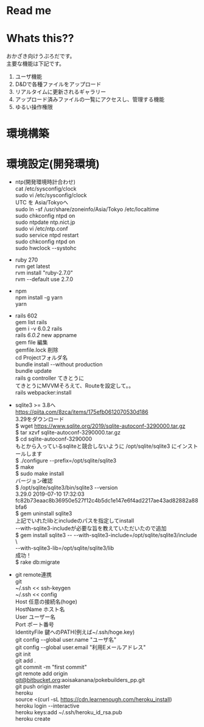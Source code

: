 # Read me  

# Whats this??  
おかざき向けうぷろだです。  
主要な機能は下記です。  

1. ユーザ機能  
1. D&Dで各種ファイルをアップロード  
1. リアルタイムに更新されるギャラリー  
1. アップロード済みファイルの一覧にアクセスし、管理する機能  
1. ゆるい操作権限  

# 環境構築  

# 環境設定(開発環境)  

* ntp(開発環境時計合わせ)  
    cat /etc/sysconfig/clock  
    sudo vi /etc/sysconfig/clock   
    UTC を Asia/Tokyoへ  
    sudo ln -sf /usr/share/zoneinfo/Asia/Tokyo /etc/localtime  
    sudo chkconfig ntpd on  
    sudo ntpdate ntp.nict.jp  
    sudo vi /etc/ntp.conf  
    sudo service ntpd restart   
    sudo chkconfig ntpd on  
    sudo hwclock --systohc  
 
* ruby 270  
    rvm get latest  
    rvm install "ruby-2.7.0"  
    rvm --default use 2.7.0  
    
* npm   
    npm install -g yarn  
    yarn  

* rails 602  
    gem list rails    
    gem i -v 6.0.2 rails  
    rails _6.0.2_ new appname  
    gem file 編集  
    gemfile.lock 削除  
    cd Projectフォルダ名  
    bundle install --without production  
    bundle update  
    rails g controller てきとうに  
    てきとうにMVVMそろえて、Routeを設定して。。  
    rails webpacker:install  

* sqlite3 >= 3.8へ      
    https://qiita.com/8zca/items/175efb0612070530d186  
        3.29をダウンロード  
        $ wget https://www.sqlite.org/2019/sqlite-autoconf-3290000.tar.gz  
        $ tar xzvf sqlite-autoconf-3290000.tar.gz  
        $ cd sqlite-autoconf-3290000  
        もとから入っているsqliteと競合しないように /opt/sqlite/sqlite3 にインストールします  
        $ ./configure --prefix=/opt/sqlite/sqlite3  
        $ make  
        $ sudo make install  
        バージョン確認  
        $ /opt/sqlite/sqlite3/bin/sqlite3 --version  
        3.29.0 2019-07-10 17:32:03 fc82b73eaac8b36950e527f12c4b5dc1e147e6f4ad2217ae43ad82882a88bfa6  
        $ gem uninstall sqlite3  
            上記でいれたlibとincludeのパスを指定してinstall  
         --with-sqlite3-includeが必要な旨を教えていただいたので追加  
            $ gem install sqlite3 -- --with-sqlite3-include=/opt/sqlite/sqlite3/include \  
               --with-sqlite3-lib=/opt/sqlite/sqlite3/lib  
            成功！  
  $ rake db:migrate  

* git remote連携  
git  
    ~/.ssh << ssh-keygen  
    ~/.ssh << config  
    Host 任意の接続名(hoge)  
    HostName ホスト名  
    User ユーザー名  
    Port ポート番号  
    IdentityFile 鍵へのPATH(例えば~/.ssh/hoge.key)  
    git config --global user.name "ユーザ名"  
    git config --global user.email "利用Eメールアドレス"  
    git init  
    git add .  
    git commit -m "first commit"  
    git remote add origin git@bitbucket.org:aoisakanana/pokebuilders_pp.git  
    git push origin master  
heroku  
    source <(curl -sL https://cdn.learnenough.com/heroku_install)  
    heroku login --interactive  
    heroku keys:add ~/.ssh/heroku_id_rsa.pub   
    heroku create  